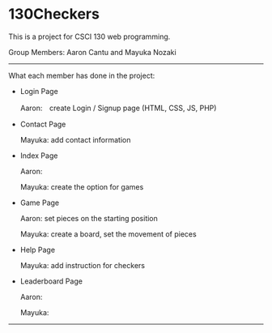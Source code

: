 # 130Checkers

This is a project for CSCI 130 web programming.

Group Members: Aaron Cantu and Mayuka Nozaki

------------
What each member has done in the project:
- Login Page
  
    Aaron:　create Login / Signup page (HTML, CSS, JS, PHP)
  
- Contact Page
  
    Mayuka: add contact information
  
- Index Page
  
    Aaron:
  
    Mayuka: create the option for games
  
- Game Page
  
    Aaron: set pieces on the starting position
  
    Mayuka: create a board, set the movement of pieces
  
- Help Page

    Mayuka: add instruction for checkers
  
- Leaderboard Page
  
    Aaron:
  
    Mayuka:


------------
